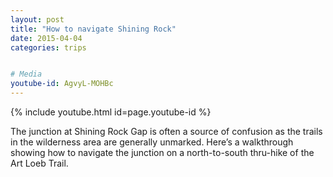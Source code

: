 ```yaml
---
layout: post
title: "How to navigate Shining Rock"
date: 2015-04-04
categories: trips


# Media
youtube-id: AgvyL-MOHBc
---
```


{% include youtube.html id=page.youtube-id %}

The junction at Shining Rock Gap is often a source of confusion as the trails in the wilderness area are generally unmarked. Here’s a walkthrough showing how to navigate the junction on a north-to-south thru-hike of the Art Loeb Trail.
